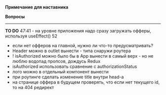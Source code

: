 **Примечание для наставника**  



**Вопросы**


----
**TO DO**
47:41 - на уровне приложения надо сразу загружать офферы, используя useEffect()
52

- если нет офферов на главной, нужно ли что-то предусматривать?
- Header можно в outlet вынести - типа снаружи роутера
- ! isAuthorized можно было бы в App вынести в самый верх - но не люблю водопад пропсов, дождусь Redux
- isAuthorized  использовать сравнение с authorizationStatus
- лого можно в отдельный компонент вынести
- при роутинге сделать изменение title внутри head-а
- на странице оффера в будущем проверять, что если нет текущего id, то на 404 редирект

